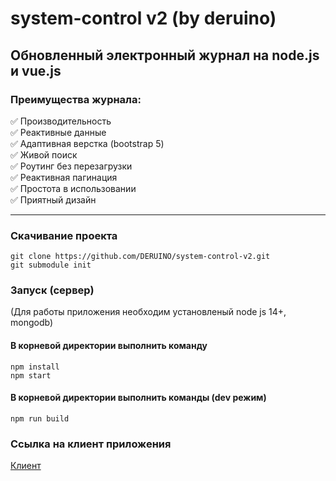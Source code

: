 # system-control v2 (by deruino)

## Обновленный электронный журнал на node.js и vue.js

### Преимущества журнала:

:white_check_mark: Производительность  
:white_check_mark: Реактивные данные  
:white_check_mark: Адаптивная верстка (bootstrap 5)  
:white_check_mark: Живой поиск  
:white_check_mark: Роутинг без перезагрузки  
:white_check_mark: Реактивная пагинация  
:white_check_mark: Простота в использовании  
:white_check_mark: Приятный дизайн

---

### Скачивание проекта

```
git clone https://github.com/DERUINO/system-control-v2.git
git submodule init
```

### Запуск (сервер)

(Для работы приложения необходим установленый node js 14+, mongodb)

#### В корневой директории выполнить команду

```
npm install
npm start
```

#### В корневой директории выполнить команды (dev режим)

```
npm run build
```

### Ссылка на клиент приложения

[Клиент](https://github/DERUINO/system-control-v2-client)
